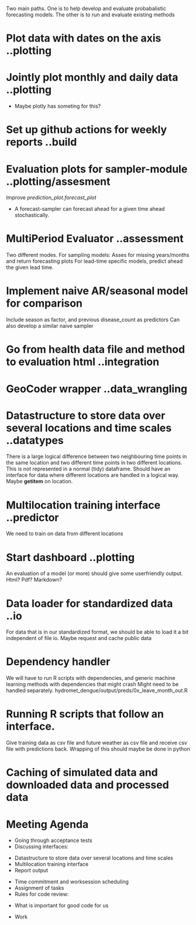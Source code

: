Two main paths.
One is to help develop and evaluate probabalistic forecasting models. 
The other is to run and evaluate existing methods

# Plot data with dates on the axis ..plotting
# Jointly plot monthly and daily data ..plotting
* Maybe plotly has someting for this?
# Set up github actions for weekly reports ..build
# Evaluation plots for sampler-module ..plotting/assesment
Improve *prediction_plot.forecast_plot*
- A forecast-sampler can forecast ahead for a given time ahead stochastically. 
# MultiPeriod Evaluator ..assessment
Two different modes. For sampling models: Asses for missing years/months and return forecasting plots
For lead-time specific models, predict ahead the given lead time.
# Implement naive AR/seasonal model for comparison
Include season as factor, and previous disease_count as predictors
Can also develop a similar naive sampler
# Go from health data file and method to evaluation html ..integration
# GeoCoder wrapper ..data_wrangling
# Datastructure to store data over several locations and time scales ..datatypes
There is a large logical difference between two neighbouring time points in  the same location 
and two different time points in two different locations. This is not represented in a normal (tidy) dataframe. 
Should have an interface for data where different locations are handled in a logical way. Maybe __getitem__ on location. 
# Multilocation training interface ..predictor
We need to train on data from different locations
# Start dashboard ..plotting
An evaluation of a model (or more) should give some userfriendly output. Html? Pdf? Markdown?
# Data loader for standardized data ..io
For data that is in our standardized format, we should be able to load it a bit independent of file io.
Maybe request and cache public data
# Dependency handler
We will have to run R scripts with dependencies, and generic machine learning methods with dependencies that might crash
Might need to be handled separately. hydromet_dengue/output/preds/0x_leave_month_out.R
# Running R scripts that follow an interface.
Give training data as csv file and future weather as csv file and receive csv file with predictions back. Wrapping of this should maybe be done in python 
# Caching of simulated data and downloaded data and processed data


# Meeting Agenda
* Going through acceptance tests
* Discussing interfaces:
- Datastructure to store data over several locations and time scales
- Multilocation training interface
- Report output
* Time commitment and worksession scheduling
* Assignment of tasks
* Rules for code review:
- What is important for good code for us
* Work



